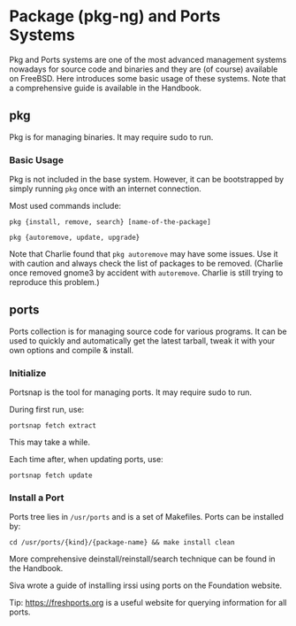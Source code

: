 # Package (pkg-ng) and Ports Systems

Pkg and Ports systems are one of the most advanced management systems nowadays for source code and binaries and they are (of course) available on FreeBSD. Here introduces some basic usage of these systems. Note that a comprehensive guide is available in the Handbook.

## pkg

Pkg is for managing binaries. It may require sudo to run.

### Basic Usage

Pkg is not included in the base system. However, it can be bootstrapped by simply running `pkg` once with an internet connection.

Most used commands include:
```
pkg {install, remove, search} [name-of-the-package]
```

```
pkg {autoremove, update, upgrade}
```

Note that Charlie found that `pkg autoremove` may have some issues. Use it with caution and always check the list of packages to be removed. (Charlie once removed gnome3 by accident with `autoremove`. Charlie is still trying to reproduce this problem.)

## ports

Ports collection is for managing source code for various programs. It can be used to quickly and automatically get the latest tarball, tweak it with your own options and compile & install.

### Initialize

Portsnap is the tool for managing ports. It may require sudo to run.

During first run, use:
```
portsnap fetch extract
```
This may take a while.

Each time after, when updating ports, use:
```
portsnap fetch update
```

### Install a Port

Ports tree lies in `/usr/ports` and is a set of Makefiles. Ports can be installed by:
```
cd /usr/ports/{kind}/{package-name} && make install clean
```

More comprehensive deinstall/reinstall/search technique can be found in the Handbook.

Siva wrote a guide of installing irssi using ports on the Foundation website.

Tip: https://freshports.org is a useful website for querying information for all ports.

